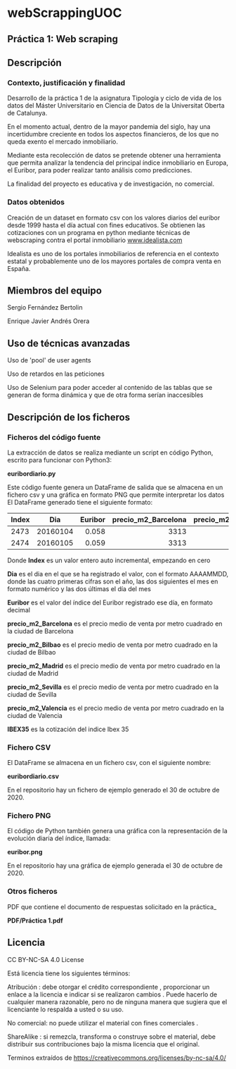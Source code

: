 # webScrappingUOC

## Práctica 1: Web scraping

## Descripción

### Contexto, justificación y finalidad
Desarrollo de la práctica 1 de la asignatura Tipología y ciclo de vida de los datos del Máster Universitario en Ciencia de Datos de la Universitat Oberta de Catalunya.

En el momento actual, dentro de la mayor pandemia del siglo, hay una incertidumbre creciente en todos los aspectos financieros, de los que no queda exento el mercado inmobiliario.

Mediante esta recolección de datos se pretende obtener una herramienta que permita analizar la tendencia del principal índice inmobiliario en Europa, el Euribor, para poder realizar tanto análisis como predicciones.

La finalidad del proyecto es educativa y de investigación, no comercial.

### Datos obtenidos
Creación de un dataset en formato csv con los valores diarios del euribor desde 1999 hasta el día actual con fines educativos. Se obtienen las cotizaciones con un programa en python mediante técnicas de webscraping contra el portal inmobiliario www.idealista.com

Idealista es uno de los portales inmobiliarios de referencia en el contexto estatal y probablemente uno de los mayores portales de compra venta en España.



## Miembros del equipo

Sergio Fernández Bertolin

Enrique Javier Andrés Orera


## Uso de técnicas avanzadas

Uso de 'pool' de user agents

Uso de retardos en las peticiones

Uso de Selenium para poder acceder al contenido de las tablas que se generan de forma dinámica y que de otra forma serían inaccesibles


## Descripción de los ficheros


### Ficheros del código fuente
La extracción de datos se realiza mediante un script en código Python, escrito para funcionar con Python3: 

__euribordiario.py__  

Este código fuente genera un DataFrame de salida que se almacena en un fichero csv y una gráfica en formato PNG que permite interpretar los datos
El DataFrame generado tiene el siguiente formato:

| Index   |      Dia      | Euribor | precio_m2_Barcelona | precio_m2_Bilbao | precio_m2_Madrid | precio_m2_Sevilla | precio_m2_Valencia |  IBEX35  |
|---------|:-------------:|--------:|--------------------:|-----------------:|-----------------:|------------------:|-------------------:|---------:|
| 2473    | 20160104      | 0.058   | 3313                | 2814             | 2743             | 1778              | 1342               | 9313.200 |
| 2474    | 20160105      | 0.059   | 3313                | 2814             | 2743             | 1778              | 1342               | 9335.200 |

Donde __Index__ es un valor entero auto incremental, empezando en cero

__Dia__ es el dia en el que se ha registrado el valor, con el formato AAAAMMDD, donde las cuatro primeras cifras son el año, las dos siguientes el mes en formato numérico y las dos últimas el día del mes

__Euribor__ es el valor del índice del Euribor registrado ese día, en formato decimal

__precio_m2_Barcelona__ es el precio medio de venta por metro cuadrado en la ciudad de Barcelona

__precio_m2_Bilbao__ es el precio medio de venta por metro cuadrado en la ciudad de Bilbao

__precio_m2_Madrid__ es el precio medio de venta por metro cuadrado en la ciudad de Madrid

__precio_m2_Sevilla__ es el precio medio de venta por metro cuadrado en la ciudad de Sevilla

__precio_m2_Valencia__ es el precio medio de venta por metro cuadrado en la ciudad de Valencia

__IBEX35__ es la cotización del indice Ibex 35



### Fichero CSV
El DataFrame se almacena en un fichero csv, con el siguiente nombre:

__euribordiario.csv__

En el repositorio hay un fichero de ejemplo generado el 30 de octubre de 2020. 

### Fichero PNG
El código de Python también genera una gráfica con la representación de la evolución diaria del índice, llamada:  

__euribor.png__

En el repositorio hay una gráfica de ejemplo generada el 30 de octubre de 2020.

### Otros ficheros
PDF que contiene el documento de respuestas solicitado en la práctica_

__PDF/Práctica 1.pdf__ 

## Licencia
CC BY-NC-SA 4.0 License

Está licencia tiene los siguientes términos:

Atribución : debe otorgar el crédito correspondiente , proporcionar un enlace a la licencia e indicar si se realizaron cambios . Puede hacerlo de cualquier manera razonable, pero no de ninguna manera que sugiera que el licenciante lo respalda a usted o su uso.

No comercial: no puede utilizar el material con fines comerciales .

ShareAlike : si remezcla, transforma o construye sobre el material, debe distribuir sus contribuciones bajo la misma licencia que el original.

Terminos extraídos de https://creativecommons.org/licenses/by-nc-sa/4.0/
